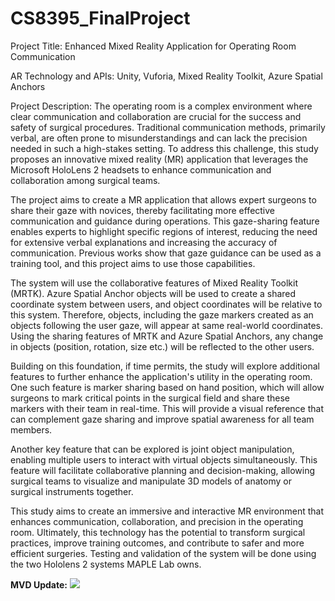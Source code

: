 # CS8395_FinalProject

Project Title: Enhanced Mixed Reality Application for Operating Room Communication

AR Technology and APIs: Unity, Vuforia, Mixed Reality Toolkit, Azure Spatial Anchors

Project Description:
The operating room is a complex environment where clear communication and collaboration are crucial for the success and safety of surgical procedures. Traditional communication methods, primarily verbal, are often prone to misunderstandings and can lack the precision needed in such a high-stakes setting. To address this challenge, this study proposes an innovative mixed reality (MR) application that leverages the Microsoft HoloLens 2 headsets to enhance communication and collaboration among surgical teams.

The project aims to create a MR application that allows expert surgeons to share their gaze with novices, thereby facilitating more effective communication and guidance during operations. This gaze-sharing feature enables experts to highlight specific regions of interest, reducing the need for extensive verbal explanations and increasing the accuracy of communication. Previous works show that gaze guidance can be used as a training tool, and this project aims to use those capabilities. 

The system will use the collaborative features of Mixed Reality Toolkit (MRTK). Azure Spatial Anchor objects will be used to create a shared coordinate system between users, and object coordinates will be relative to this system. Therefore, objects, including the gaze markers created as an objects following the user gaze, will appear at same real-world coordinates. Using the sharing features of MRTK and Azure Spatial Anchors, any change in objects (position, rotation, size etc.) will be reflected to the other users.

Building on this foundation, if time permits, the study will explore additional features to further enhance the application's utility in the operating room. One such feature is marker sharing based on hand position, which will allow surgeons to mark critical points in the surgical field and share these markers with their team in real-time. This will provide a visual reference that can complement gaze sharing and improve spatial awareness for all team members.

Another key feature that can be explored is joint object manipulation, enabling multiple users to interact with virtual objects simultaneously. This feature will facilitate collaborative planning and decision-making, allowing surgical teams to visualize and manipulate 3D models of anatomy or surgical instruments together.

This study aims to create an immersive and interactive MR environment that enhances communication, collaboration, and precision in the operating room. Ultimately, this technology has the potential to transform surgical practices, improve training outcomes, and contribute to safer and more efficient surgeries. Testing and validation of the system will be done using the two Hololens 2 systems MAPLE Lab owns. 


**MVD Update:**
![](https://github.com/acarayberk/CS8395_FinalProject/assets/106617053/af5ed538-d56c-4109-abe7-c0d43eca06d1)


